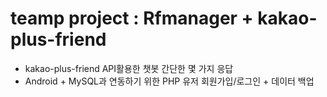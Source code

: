 # teamp project : Rfmanager + kakao-plus-friend 
- kakao-plus-friend API활용한 챗봇 간단한 몇 가지 응답
- Android + MySQL과 연동하기 위한 PHP 유저 회원가입/로그인 + 데이터 백업
